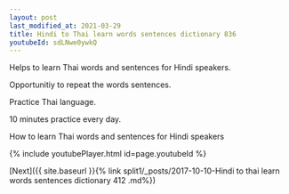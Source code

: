 ```yaml
---
layout: post
last_modified_at: 2021-03-29
title: Hindi to Thai learn words sentences dictionary 836 
youtubeId: sdLNwe0ywkQ
---
```

 
 
Helps to learn Thai words and sentences for Hindi speakers.

Opportunitiy to repeat the words sentences. 

Practice Thai language. 
 
10 minutes practice every day. 
 
How to learn Thai words and sentences for Hindi speakers 
 
{% include youtubePlayer.html id=page.youtubeId %}
 
 
[Next]({{ site.baseurl }}{% link  split1/_posts/2017-10-10-Hindi to thai learn words sentences dictionary 412 .md%})
 
